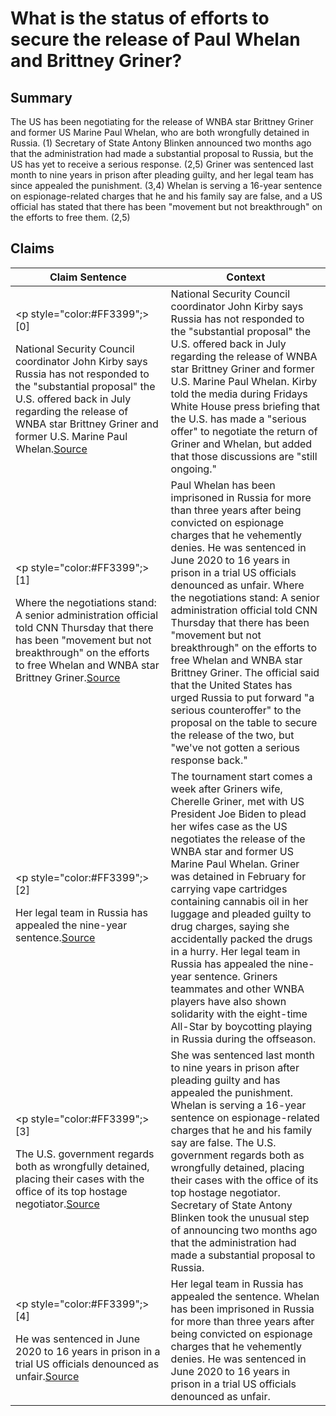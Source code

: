# What is the status of efforts to secure the release of Paul Whelan and Brittney Griner?

## Summary
The US has been negotiating for the release of WNBA star Brittney Griner and former US Marine Paul Whelan, who are both wrongfully detained in Russia. (1) Secretary of State Antony Blinken announced two months ago that the administration had made a substantial proposal to Russia, but the US has yet to receive a serious response. (2,5) Griner was sentenced last month to nine years in prison after pleading guilty, and her legal team has since appealed the punishment. (3,4) Whelan is serving a 16-year sentence on espionage-related charges that he and his family say are false, and a US official has stated that there has been "movement but not breakthrough" on the efforts to free them. (2,5)

## Claims
| Claim Sentence | Context |
|---|---|
|<p style="color:#FF3399";>[0]</p>National Security Council coordinator John Kirby says Russia has not responded to the "substantial proposal" the U.S. offered back in July regarding the release of WNBA star Brittney Griner and former U.S. Marine Paul Whelan.<a href="https://www.foxnews.com/sports/russia-responded-us-offer-regarding-brittney-griner-paul-whelan-release-biden-administration-says" target="_blank">Source</a>| National Security Council coordinator John Kirby says Russia has not responded to the "substantial proposal" the U.S. offered back in July regarding the release of WNBA star Brittney Griner and former U.S. Marine Paul Whelan. Kirby told the media during Fridays White House press briefing that the U.S. has made a "serious offer" to negotiate the return of Griner and Whelan, but added that those discussions are "still ongoing."|
|<p style="color:#FF3399";>[1]</p>Where the negotiations stand: A senior administration official told CNN Thursday that there has been "movement but not breakthrough" on the efforts to free Whelan and WNBA star Brittney Griner.<a href="https://www.cnn.com/europe/live-news/russia-ukraine-war-news-09-17-22/h_4392813436930e3a6c7e2faf703a3705" target="_blank">Source</a>| Paul Whelan has been imprisoned in Russia for more than three years after being convicted on espionage charges that he vehemently denies. He was sentenced in June 2020 to 16 years in prison in a trial US officials denounced as unfair. Where the negotiations stand: A senior administration official told CNN Thursday that there has been "movement but not breakthrough" on the efforts to free Whelan and WNBA star Brittney Griner. The official said that the United States has urged Russia to put forward "a serious counteroffer" to the proposal on the table to secure the release of the two, but "we've not gotten a serious response back."|
|<p style="color:#FF3399";>[2]</p>Her legal team in Russia has appealed the nine-year sentence.<a href="https://www.cnn.com/2022/09/22/sport/brittney-griner-usa-basketball-world-cup-spt-intl/index.html" target="_blank">Source</a>| The tournament start comes a week after Griners wife, Cherelle Griner, met with US President Joe Biden to plead her wifes case as the US negotiates the release of the WNBA star and former US Marine Paul Whelan. Griner was detained in February for carrying vape cartridges containing cannabis oil in her luggage and pleaded guilty to drug charges, saying she accidentally packed the drugs in a hurry. Her legal team in Russia has appealed the nine-year sentence. Griners teammates and other WNBA players have also shown solidarity with the eight-time All-Star by boycotting playing in Russia during the offseason.|
|<p style="color:#FF3399";>[3]</p>The U.S. government regards both as wrongfully detained, placing their cases with the office of its top hostage negotiator.<a href="https://www.fox5vegas.com/2022/09/16/biden-meeting-with-families-whelan-griner-white-house/" target="_blank">Source</a>| She was sentenced last month to nine years in prison after pleading guilty and has appealed the punishment. Whelan is serving a 16-year sentence on espionage-related charges that he and his family say are false. The U.S. government regards both as wrongfully detained, placing their cases with the office of its top hostage negotiator. Secretary of State Antony Blinken took the unusual step of announcing two months ago that the administration had made a substantial proposal to Russia.|
|<p style="color:#FF3399";>[4]</p>He was sentenced in June 2020 to 16 years in prison in a trial US officials denounced as unfair.<a href="https://www.cnn.com/europe/live-news/russia-ukraine-war-news-09-17-22/h_582299caa1b481ba8fee8c900ff9e6a6" target="_blank">Source</a>| Her legal team in Russia has appealed the sentence. Whelan has been imprisoned in Russia for more than three years after being convicted on espionage charges that he vehemently denies. He was sentenced in June 2020 to 16 years in prison in a trial US officials denounced as unfair.|
